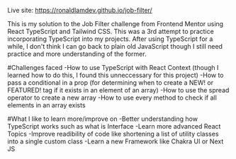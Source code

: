 Live site: https://ronaldlamdev.github.io/job-filter/

This is my solution to the Job Filter challenge from Frontend Mentor using React TypeScript and Tailwind CSS.
This was a 3rd attempt to practice incorporating TypeScript into my projects. After using TypeScript for a while,
I don't think I can go back to plain old JavaScript though I still need practice and more understanding of the former.

#Challenges faced 
-How to use TypeScript with React Context (though I learned how to do this, I found this unneccessary for this project)
-How to pass a conditional in a prop (for determining when to create a NEW! or FEATURED! tag if it exists in an element of an array)
-How to use the spread operator to create a new array
-How to use every method to check if all elements in an array exists

#What I like to learn more/improve on
-Better understanding how TypeScript works such as what is Interface
-Learn more advanced React Topics
-Improve readibility of code like shortening a list of utility classes into a single custom class
-Learn a new Framework like Chakra UI or Next JS
